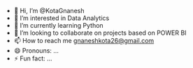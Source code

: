 - 👋 Hi, I’m @KotaGnanesh
- 👀 I’m interested in Data Analytics
- 🌱 I’m currently learning Python
- 💞️ I’m looking to collaborate on projects based on POWER BI
- 📫 How to reach me gnaneshkota26@gmail.com
- 😄 Pronouns: ...
- ⚡ Fun fact: ...

<!---
KotaGnanesh/KotaGnanesh is a ✨ special ✨ repository because its `README.md` (this file) appears on your GitHub profile.
You can click the Preview link to take a look at your changes.
--->
